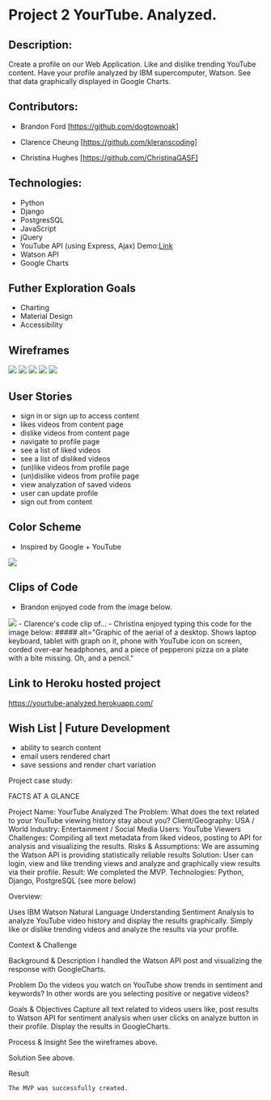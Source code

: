 # Project 2 YourTube. Analyzed.

## Description: 
Create a profile on our Web Application. Like and dislike trending YouTube content. Have your profile analyzed by IBM supercomputer, Watson. See that data graphically displayed in Google Charts.

## Contributors:

- Brandon Ford [https://github.com/dogtownoak] 

 
- Clarence Cheung [https://github.com/kleranscoding] 
 
- Christina Hughes [https://github.com/ChristinaGASF]


## Technologies:
- Python
- Django
- PostgresSQL
- JavaScript
- jQuery
- YouTube API (using Express, Ajax) Demo:[Link](https://github.com/ChristinaGASF/project_2/tree/youtube_api_demo/youtube-api-node)
- Watson API
- Google Charts

## Futher Exploration Goals
- Charting
- Material Design
- Accessibility

## Wireframes
<img src=https://github.com/ChristinaGASF/project_2/blob/master/wireframes/signin_page.png>
<img src=https://github.com/ChristinaGASF/project_2/blob/master/wireframes/about_page.png>
<img src=https://github.com/ChristinaGASF/project_2/blob/master/wireframes/content_page.png>
<img src=https://github.com/ChristinaGASF/project_2/blob/master/wireframes/profile_page.png>
<img src=https://github.com/ChristinaGASF/project_2/blob/master/wireframes/analysis_page.png>

## User Stories
- sign in or sign up to access content
- likes videos from content page
- dislike videos from content page
- navigate to profile page
- see a list of liked videos
- see a list of disliked videos
- (un)like videos from profile page
- (un)dislike videos from profile page
- view analyzation of saved videos
- user can update profile
- sign out from content 

## Color Scheme
- Inspired by Google + YouTube
<img src=https://github.com/ChristinaGASF/project_2/blob/master/project_2_app/media/color_scheme.png>

## Clips of Code
- Brandon enjoyed code from the image below.
<img src=https://github.com/ChristinaGASF/project_2/blob/master/wireframes/B%20Code.png>
- Clarence's code clip of...
- Christina enjoyed typing this code for the image below:
##### alt="Graphic of the aerial of a desktop. Shows laptop keyboard, tablet with graph on it, phone with YouTube icon on screen, corded over-ear headphones, and a piece of pepperoni pizza on a plate with a bite missing. Oh, and a pencil."


## Link to Heroku hosted project
https://yourtube-analyzed.herokuapp.com/

## Wish List | Future Development
- ability to search content
- email users rendered chart
- save sessions and render chart variation

Project case study:

FACTS AT A GLANCE

Project Name:  YourTube Analyzed
The Problem:  What does the text related to your YouTube viewing history stay about you?
Client/Geography: USA / World
Industry: Entertainment / Social Media
Users:  YouTube Viewers
Challenges: Compiling all text metadata from liked videos, posting to API for analysis and visualizing the results.
Risks & Assumptions:  We are assuming the Watson API is providing statistically reliable results
Solution: User can login, view and like trending views and analyze and graphically view results via their profile.
Result: We completed the MVP. 
Technologies: Python, Django, PostgreSQL (see more below)

Overview:

Uses IBM Watson Natural Language Understanding Sentiment Analysis to analyze YouTube video history and display the results graphically. Simply like or dislike trending videos and analyze the results via your profile.

Context & Challenge

Background & Description
	I handled the Watson API post and visualizing the response with GoogleCharts.

Problem
Do the videos you watch on YouTube show trends in sentiment and keywords?  In other words are you selecting positive or negative videos?

Goals & Objectives
Capture all text related to videos users like, post results to Watson API for sentiment analysis when user clicks on analyze button in their profile.  Display the results in GoogleCharts.

Process & Insight
	See the wireframes above.

Solution
	See above.

Result

	The MVP was successfully created.

